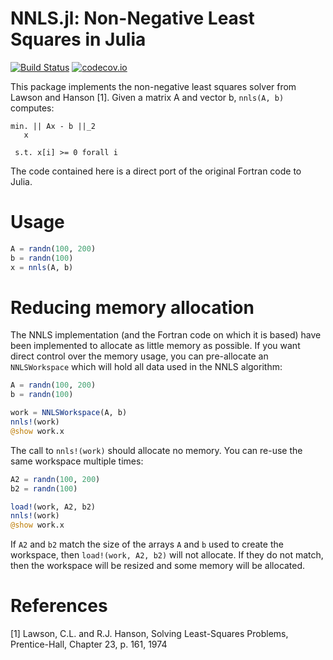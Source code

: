 # NNLS.jl: Non-Negative Least Squares in Julia

[![Build Status](https://travis-ci.org/rdeits/NNLS.jl.svg?branch=master)](https://travis-ci.org/rdeits/NNLS.jl)
[![codecov.io](http://codecov.io/github/rdeits/NNLS.jl/coverage.svg?branch=master)](http://codecov.io/github/rdeits/NNLS.jl?branch=master)

This package implements the non-negative least squares solver from Lawson and Hanson [1]. Given a matrix A and vector b, `nnls(A, b)` computes:

    min. || Ax - b ||_2
       x

     s.t. x[i] >= 0 forall i

The code contained here is a direct port of the original Fortran code to Julia.

# Usage

```julia
A = randn(100, 200)
b = randn(100)
x = nnls(A, b)
```

# Reducing memory allocation

The NNLS implementation (and the Fortran code on which it is based) have been implemented to allocate as little memory as possible. If you want direct control over the memory usage, you can pre-allocate an `NNLSWorkspace` which will hold all data used in the NNLS algorithm:

```julia
A = randn(100, 200)
b = randn(100)

work = NNLSWorkspace(A, b)
nnls!(work)
@show work.x
```

The call to `nnls!(work)` should allocate no memory. You can re-use the same workspace multiple times:

```julia
A2 = randn(100, 200)
b2 = randn(100)

load!(work, A2, b2)
nnls!(work)
@show work.x
```

If `A2` and `b2` match the size of the arrays `A` and `b` used to create the workspace, then `load!(work, A2, b2)` will not allocate. If they do not match, then the workspace will be resized and some memory will be allocated.

# References

[1] Lawson, C.L. and R.J. Hanson, Solving Least-Squares Problems, Prentice-Hall, Chapter 23, p. 161, 1974